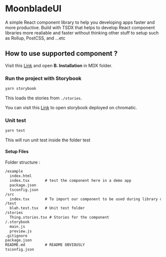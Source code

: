 # MoonbladeUI

A simple React component library to help you developing apps faster and more productive. Build with TSDX that
helps to develop React component libraries more realiable and faster without thinking other stuff to setup 
such as Rollup, PostCSS, and ...etc

## How to use supported component ?

Visit this <a href='https://619b584c58fbbb003a8645ad-pasuivjdwi.chromatic.com/' target='_blank'>Link</a> and open <strong>B. Installation</strong> in MDX folder.

### Run the project with Storybook
```bash
yarn storybook
```
This loads the stories from `./stories`.

You can visit this <a href='https://619b584c58fbbb003a8645ad-pasuivjdwi.chromatic.com/' target='_blank'>Link</a> to open storybook deployed on chromatic.

### Unit test
```bash
yarn test

```
This will run unit test inside the folder test


#### Setup Files

Folder structure :

```txt
/example
  index.html
  index.tsx       # test the component here in a demo app
  package.json
  tsconfig.json
/src
  index.tsx       # To import our component to be used during library deployment and the places we develop our component
/test
  blah.test.tsx   # Unit test folder 
/stories
  Thing.stories.tsx # Stories for the component
/.storybook
  main.js
  preview.js
.gitignore
package.json
README.md         # README OBVIOUSLY
tsconfig.json
```
